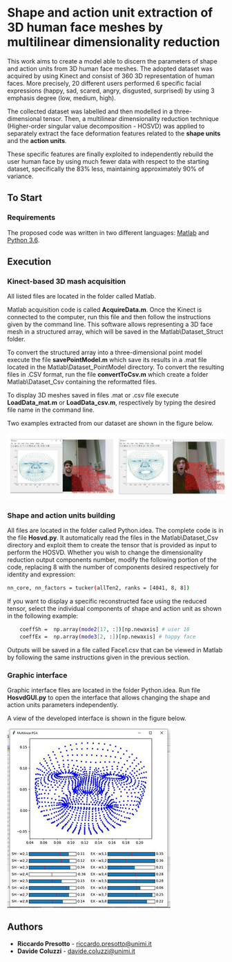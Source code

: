 # Shape and action unit extraction of 3D human face meshes by multilinear dimensionality reduction
This work aims to create a model able to discern the parameters of shape and action units from 3D human face meshes.
The adopted dataset was acquired by using Kinect and consist of 360 3D representation of human faces.
More precisely, 20 different users performed 6 specific facial expressions (happy, sad, scared, angry, disgusted, surprised) by using 3 emphasis degree (low, medium, high).

The collected dataset was labelled and then modelled in a three-dimensional tensor. Then, a multilinear dimensionality reduction technique (Higher-order singular value decomposition - HOSVD) was applied to separately extract the face deformation features related to the **shape units** and the **action units**.

These specific features are finally exploited to independently rebuild the user human face by using much fewer data with respect to the starting dataset, specifically the 83% less, maintaining approximately 90% of variance.


## To Start

### Requirements

The proposed code was written in two different languages:
[Matlab](https://it.mathworks.com/downloads/)  and [Python 3.6](https://www.python.org/downloads/).

## Execution

### Kinect-based 3D mash acquisition
All listed files are located in the folder called Matlab\.

Matlab acquisition code is called **AcquireData.m**. Once the Kinect is connected to the computer, run this file and then follow the instructions given by the command line. This software allows representing a 3D face mesh in a structured array, which will be saved in the Matlab\Dataset_Struct folder.

To convert the structured array into a three-dimensional point model execute the file **savePointModel.m** which save its results in a .mat file located in the Matlab\Dataset_PointModel directory. To convert the resulting files in .CSV format, run the file **convertToCsv.m** which create a folder Matlab\Dataset_Csv containing the reformatted files.

To display 3D meshes saved in files .mat or .csv file execute **LoadData_mat.m** or **LoadData_csv.m**, respectively by typing the desired file name in the command line.


Two examples extracted from our dataset are shown in the figure below.


![alt text](example.jpg)

### Shape and action units building
All files are located in the folder called Python\.idea.
The complete code is in the file **Hosvd.py**. It automatically read the files in the Matlab\Dataset_Csv directory and exploit them to create the tensor that is provided as input to perform the HOSVD. Whether you wish to change the dimensionality reduction output components number, modify the following portion of the code, replacing 8 with the number of components desired respectively for identity and expression:


```bash
nn_core, nn_factors = tucker(allTen2, ranks = [4041, 8, 8])

```

If you want to display a specific reconstructed face using the reduced tensor, select the individual components of shape and action unit as shown in the following example:

```bash
    coeffSh =  np.array(mode2[17, :])[np.newaxis] # user 18
    coeffEx =  np.array(mode3[2, :])[np.newaxis] # happy face 

```

Outputs will be saved in a file called Face1.csv that can be viewed in Matlab by following the same instructions given in the previous section.


### Graphic interface
Graphic interface files are located in the folder Python\.idea.
Run file **HosvdGUI.py** to open the interface that allows changing the shape and action units parameters independently.


A view of the developed interface is shown in the figure below.


![alt text](3D_face.jpg)



## Authors

* **Riccardo Presotto**  -  riccardo.presotto@unimi.it
* **Davide Coluzzi**  - davide.coluzzi@unimi.it
